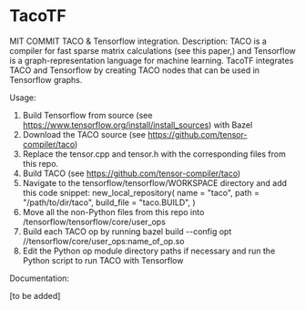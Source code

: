# TacoTF
MIT COMMIT TACO &amp; Tensorflow integration. 
Description: TACO is a compiler for fast sparse matrix calculations (see this paper,) and Tensorflow is a graph-representation language for machine learning. TacoTF integrates TACO and Tensorflow by creating TACO nodes that can be used in Tensorflow graphs.

Usage:

1. Build Tensorflow from source (see https://www.tensorflow.org/install/install_sources) with Bazel
2. Download the TACO source (see https://github.com/tensor-compiler/taco)
3. Replace the tensor.cpp and tensor.h with the corresponding files from this repo.
2. Build TACO (see https://github.com/tensor-compiler/taco)
3. Navigate to the tensorflow/tensorflow/WORKSPACE directory and add this code snippet:
        new_local_repository(
        name = "taco",
        path = "/path/to/dir/taco",
        build_file = "taco.BUILD",
        )
3. Move all the non-Python files from this repo into /tensorflow/tensorflow/core/user_ops
4. Build each TACO op by running bazel build --config opt //tensorflow/core/user_ops:name_of_op.so
5. Edit the Python op module directory paths if necessary and run the Python script to run TACO with Tensorflow

Documentation:

[to be added]
